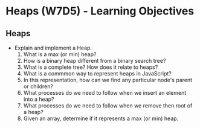 # Heaps (W7D5) - Learning Objectives

## Heaps

- Explain and implement a Heap.
  1. What is a max (or min) heap?
  2. How is a binary heap different from a binary search tree?
  3. What is a complete tree? How does it relate to heaps?
  4. What is a commmon way to represent heaps in JavaScript?
  5. In this representation, how can we find any particular node's parent or children?
  6. What processes do we need to follow when we insert an element into a heap?
  7. What processes do we need to follow when we remove then root of a heap?
  8. Given an array, determine if it represents a max (or min) heap.
